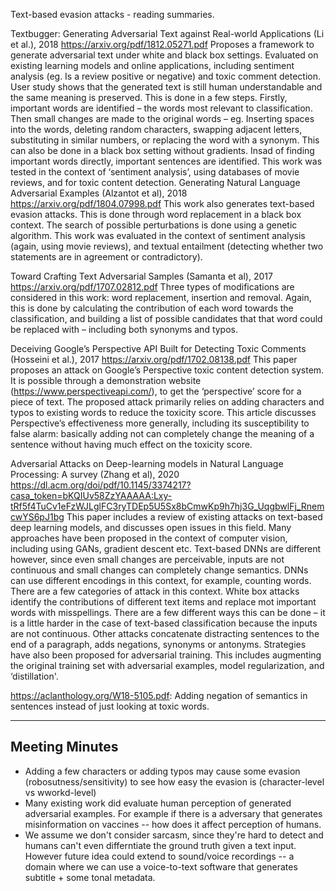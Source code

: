 Text-based evasion attacks - reading summaries. 

Textbugger: Generating Adversarial Text against Real-world Applications (Li et al.), 2018
https://arxiv.org/pdf/1812.05271.pdf 
Proposes a framework to generate adversarial text under white and black box settings. Evaluated on existing learning models and online applications, including sentiment analysis (eg. Is a review positive or negative) and toxic comment detection. User study shows that the generated text is still human understandable and the same meaning is preserved. 
This is done in a few steps. Firstly, important words are identified – the words most relevant to classification. Then small changes are made to the original words – eg. Inserting spaces into the words, deleting random characters, swapping adjacent letters, substituting in similar numbers, or replacing the word with a synonym. This can also be done in a black box setting without gradients. Insad of finding important words directly, important sentences are identified. This work was tested in the context of ‘sentiment analysis’, using databases of movie reviews, and for toxic content detection. 
Generating Natural Language Adversarial Examples (Alzantot et al), 2018
https://arxiv.org/pdf/1804.07998.pdf 
This work also generates text-based evasion attacks. This is done through word replacement in a black box context. The search of possible perturbations is done using a genetic algorithm. This work was evaluated in the context of sentiment analysis (again, using movie reviews), and textual entailment (detecting whether two statements are in agreement or contradictory).

Toward Crafting Text Adversarial Samples (Samanta et al), 2017
https://arxiv.org/pdf/1707.02812.pdf 
Three types of modifications are considered in this work: word replacement, insertion and removal. Again, this is done by calculating the contribution of each word towards the classification, and building a list of possible candidates that that word could be replaced with – including both synonyms and typos.

Deceiving Google’s Perspective API Built for Detecting Toxic Comments (Hosseini et al.), 2017
https://arxiv.org/pdf/1702.08138.pdf
This paper proposes an attack on Google’s Perspective toxic content detection system. It is possible through a demonstration website (https://www.perspectiveapi.com/), to get the ‘perspective’ score for a piece of text. The proposed attack primarily relies on adding characters and typos to existing words to reduce the toxicity score. This article discusses Perspective’s effectiveness more generally, including its susceptibility to false alarm: basically adding not can completely change the meaning of a sentence without having much effect on the toxicity score. 

Adversarial Attacks on Deep-learning models in Natural Language Processing: A survey (Zhang et al), 2020
https://dl.acm.org/doi/pdf/10.1145/3374217?casa_token=bKQIUv58ZzYAAAAA:Lxy-tRf5f4TuCv1eFzWJLglFC3ryTDEp5U5Sx8bCmwKp9h7hj3G_UqgbwlFj_RnemcwYS6pJ1bg
This paper includes a review of existing attacks on text-based deep learning models, and discusses open issues in this field. Many approaches have been proposed in the context of computer vision, including using GANs, gradient descent etc. Text-based DNNs are different however, since even small changes are perceivable, inputs are not continuous and small changes can completely change semantics. DNNs can use different encodings in this context, for example, counting words.
There are a few categories of attack in this context. White box attacks identify the contributions of different text items and replace mot important words with misspellings. There are a few different ways this can be done – it is a little harder in the case of text-based classification because the inputs are not continuous. Other attacks concatenate distracting sentences to the end of a paragraph, adds negations, synonyms or antonyms. 
Strategies have also been proposed for adversarial training. This includes augmenting the original training set with adversarial examples, model regularization, and ‘distillation'.

https://aclanthology.org/W18-5105.pdf: Adding negation of semantics in sentences instead of just looking at toxic words. 

---

## Meeting Minutes

- Adding a few characters or adding typos may cause some evasion (robosutness/sensitivity) to see how easy the evasion is (character-level vs wworkd-level)
- Many existing work did evaluate human perception of generated adversarial examples. For example if there is a adversary that generates misinformation on vaccines -- how does it affect perception of humans.
- We assume we don't consider sarcasm, since they're hard to detect and humans can't even differntiate the ground truth given a text input. However future idea could extend to sound/voice recordings -- a domain where we can use a voice-to-text software that generates subtitle + some tonal metadata.


